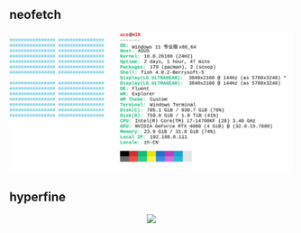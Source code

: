 ## neofetch

<div align="center">
  <img src="neofetch.svg">
</div>

## hyperfine

<div align="center">
  <img src="hyperfine.css.svg">
</div>

